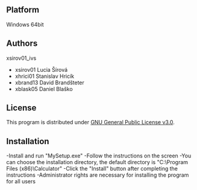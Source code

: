 Platform
---------

Windows 64bit

Authors
------

xsirov01_ivs
- xsirov01 Lucia Šírová 
- xhrici01 Stanislav Hricík 
- xbrand13 David Brandšteter
- xblask05 Daniel Blaško 

License
-------

This program is distributed under [GNU General Public License v3.0](LICENSE).

Installation
------------

-Install and run "MySetup.exe"
-Follow the instructions on the screen
-You can choose the installation directory, the default directory is "C:\Program Files (x86)\Calculator"
-Click the "Install" button after completing the instructions
-Administrator rights are necessary for installing the program for all users
